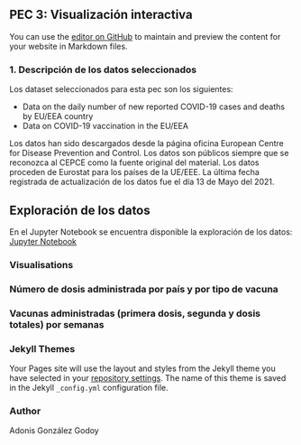 ## PEC 3: Visualización interactiva

You can use the [editor on GitHub](https://github.com/adions025/visualizacion_interactiva/edit/gh-pages/index.md) to maintain and preview the content for your website in Markdown files.

### 1. Descripción de los datos seleccionados

Los dataset seleccionados para esta pec son los siguientes:

 - Data on the daily number of new reported COVID-19 cases and deaths by EU/EEA country
 - Data on COVID-19 vaccination in the EU/EEA

Los datos han sido descargados desde la página oficina European Centre for Disease Prevention and Control. Los datos son públicos siempre que se reconozca al CEPCE como la fuente original del material. Los datos proceden de Eurostat para los países de la UE/EEE. La última fecha registrada de actualización de los datos fue el día 13 de Mayo del 2021.

## Exploración de los datos 

En el Jupyter Notebook se encuentra disponible la exploración de los datos:
[Jupyter Notebook](src/PEC3_adonis_gonzalez.ipynb)

### Visualisations


### Número de dosis administrada por país y por tipo de vacuna

<div class="flourish-embed flourish-hierarchy" data-src="visualisation/6160724"><script src="https://public.flourish.studio/resources/embed.js"></script></div>

### Vacunas administradas (primera dosis, segunda y dosis totales) por semanas
<div class="flourish-embed flourish-chart" data-src="visualisation/6160545"><script src="https://public.flourish.studio/resources/embed.js"></script></div>


### Jekyll Themes

Your Pages site will use the layout and styles from the Jekyll theme you have selected in your [repository settings](https://github.com/adions025/visualizacion_interactiva/settings/pages). The name of this theme is saved in the Jekyll `_config.yml` configuration file.

### Author 

Adonis González Godoy